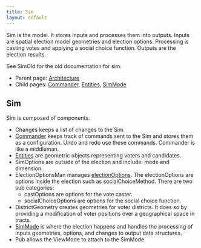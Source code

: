 ```yaml
---
title: Sim
layout: default
---
```


Sim is the model. It stores inputs and processes them into outputs. Inputs are spatial election model geometries and election options. Processing is casting votes and applying a social choice function. Outputs are the election results.

See SimOld for the old documentation for sim.

* Parent page: [Architecture](architecture.md) 
* Child pages: [Commander](commands.md), [Entities](entities.md), [SimMode](simMode.md)

## Sim

Sim is composed of components.

- Changes keeps a list of changes to the Sim.
- [Commander](commands.md) keeps track of commands sent to the Sim and stores them as a configuration. Undo and redo use these commands. Commander is like a middleman.
- [Entities](entities.md) are geometric objects representing voters and candidates.
- SimOptions are outside of the election and include: mode and dimension.
- ElectionOptionsMan manages [electionOptions](electionOptions.md). The electionOptions are options inside the election such as socialChoiceMethod. There are two sub categories:
  - castOptions are options for the vote caster.
  - socialChoiceOptions are options for the social choice function.
- DistrictGeometry creates geometries for voter districts. It does so by providing a modification of voter positions over a geographical space in tracts.
- [SimMode](simMode.md) is where the election happens and handles the processing of inputs geometries, options, and changes to output data structures.
- Pub allows the ViewMode to attach to the SimMode. 
